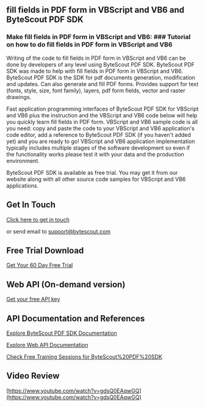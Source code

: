 ## fill fields in PDF form in VBScript and VB6 and ByteScout PDF SDK

### Make fill fields in PDF form in VBScript and VB6: ### Tutorial on how to do fill fields in PDF form in VBScript and VB6

Writing of the code to fill fields in PDF form in VBScript and VB6 can be done by developers of any level using ByteScout PDF SDK. ByteScout PDF SDK was made to help with fill fields in PDF form in VBScript and VB6. ByteScout PDF SDK is the SDK for pdf documents generation, modification and updates. Can also generate and fill PDF forms. Provides support for text (fonts, style, size, font family), layers, pdf form fields, vector and raster drawings.

Fast application programming interfaces of ByteScout PDF SDK for VBScript and VB6 plus the instruction and the VBScript and VB6 code below will help you quickly learn fill fields in PDF form. VBScript and VB6 sample code is all you need: copy and paste the code to your VBScript and VB6 application's code editor, add a reference to ByteScout PDF SDK (if you haven't added yet) and you are ready to go! VBScript and VB6 application implementation typically includes multiple stages of the software development so even if the functionality works please test it with your data and the production environment.

ByteScout PDF SDK is available as free trial. You may get it from our website along with all other source code samples for VBScript and VB6 applications.

## Get In Touch

[Click here to get in touch](https://bytescout.zendesk.com/hc/en-us/requests/new?subject=ByteScout%20PDF%20SDK%20Question)

or send email to [support@bytescout.com](mailto:support@bytescout.com?subject=ByteScout%20PDF%20SDK%20Question) 

## Free Trial Download

[Get Your 60 Day Free Trial](https://bytescout.com/download/web-installer?utm_source=github-readme)

## Web API (On-demand version)

[Get your free API key](https://pdf.co/documentation/api?utm_source=github-readme)

## API Documentation and References

[Explore ByteScout PDF SDK Documentation](https://bytescout.com/documentation/index.html?utm_source=github-readme)

[Explore Web API Documentation](https://pdf.co/documentation/api?utm_source=github-readme)

[Check Free Training Sessions for ByteScout%20PDF%20SDK](https://academy.bytescout.com/)

## Video Review

[https://www.youtube.com/watch?v=gdsQ0EAqwGQ](https://www.youtube.com/watch?v=gdsQ0EAqwGQ)